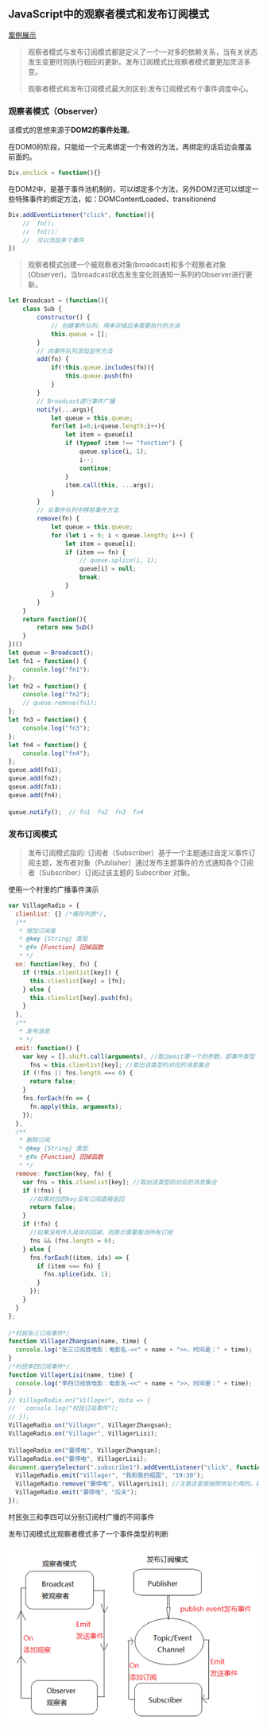 ## JavaScript中的观察者模式和发布订阅模式

[案例展示](https://codesandbox.io/s/javascriptguanchazhehefabudingyuemoshi-btk95?file=/index.html)

> 观察者模式与发布订阅模式都是定义了一个一对多的依赖关系，当有关状态发生变更时则执行相应的更新。发布订阅模式比观察者模式要更加灵活多变。
>
> 观察者模式和发布订阅模式最大的区别:发布订阅模式有个事件调度中心。

### 观察者模式（Observer）

该模式的思想来源于**DOM2的事件处理**。

在DOM0的阶段，只能给一个元素绑定一个有效的方法，再绑定的话后边会覆盖前面的。

```javascript
Div.onclick = function(){}
```

在DOM2中，是基于事件池机制的，可以绑定多个方法，另外DOM2还可以绑定一些特殊事件的绑定方法，如：DOMContentLoaded、transitionend

```javascript
Div.addEventListener("click", function(){
    //  fn();
    //  fn1();
    //	可以添加多个事件
})
```

> 观察者模式创建一个被观察者对象(broadcast)和多个观察者对象(Observer)，当broadcast状态发生变化则通知一系列的Observer进行更新。



```javascript
let Broadcast = (function(){
    class Sub {
        constructor() {
            // 创建事件队列，用来存储后来需要执行的方法
            this.queue = [];
        }
        // 向事件队列添加监听方法
        add(fn) {
            if(!this.queue.includes(fn)){
                this.queue.push(fn)
            }
        }
        // Broadcast进行事件广播
        notify(...args){
            let queue = this.queue;
            for(let i=0;i<queue.length;i++){
                let item = queue[i]
                if (typeof item !== "function") {
                    queue.splice(i, 1);
                    i--;
                    continue;
                }
                item.call(this, ...args);
            }
        }
        // 从事件队列中移除事件方法
        remove(fn) {
            let queue = this.queue;
            for (let i = 0; i < queue.length; i++) {
                let item = queue[i];
                if (item == fn) {
                    // queue.splice(i, 1);
                    queue[i] = null;
                    break;
                }
            }
        }
    }
    return function(){
        return new Sub()
    }
})()
let queue = Broadcast();
let fn1 = function() {
    console.log("fn1");
};
let fn2 = function() {
    console.log("fn2");
    // queue.remove(fn1);
};
let fn3 = function() {
    console.log("fn3");
};
let fn4 = function() {
    console.log("fn4");
};
queue.add(fn1);
queue.add(fn2);
queue.add(fn3);
queue.add(fn4);

queue.notify();  // fn1  fn2  fn3  fn4
```

### 发布订阅模式

> 发布订阅模式指的: 订阅者（Subscriber）基于一个主题通过自定义事件订阅主题，发布者对象（Publisher）通过发布主题事件的方式通知各个订阅者（Subscriber）订阅过该主题的 Subscriber 对象。

使用一个村里的广播事件演示

```javascript
var VillageRadio = {
  clienlist: {} /*缓存列表*/,
  /**
   * 增加订阅者
   * @key {String} 类型
   * @fn {Function} 回掉函数
   * */
  on: function(key, fn) {
    if (!this.clienlist[key]) {
      this.clienlist[key] = [fn];
    } else {
      this.clienlist[key].push(fn);
    }
  },
  /**
   * 发布消息
   * */
  emit: function() {
    var key = [].shift.call(arguments), //取出emit第一个的参数，即事件类型
      fns = this.clienlist[key]; //取出该类型的对应的消息集合
    if (!fns || fns.length === 0) {
      return false;
    }
    fns.forEach(fn => {
      fn.apply(this, arguments);
    });
  },
  /**
   * 删除订阅
   * @key {String} 类型
   * @fn {Function} 回掉函数
   * */
  remove: function(key, fn) {
    var fns = this.clienlist[key]; //取出该类型的对应的消息集合
    if (!fns) {
      //如果对应的key没有订阅直接返回
      return false;
    }
    if (!fn) {
      //如果没有传入具体的回掉，则表示需要取消所有订阅
      fns && (fns.length = 0);
    } else {
      fns.forEach((item, idx) => {
        if (item === fn) {
          fns.splice(idx, 1);
        }
      });
    }
  }
};

/*村民张三订阅事件*/
function VillagerZhangsan(name, time) {
  console.log("张三订阅放电影：电影名-<<" + name + ">>，时间是：" + time);
}
/*村民李四订阅事件*/
function VillagerLisi(name, time) {
  console.log("李四订阅放电影：电影名-<<" + name + ">>，时间是：" + time);
}
// VillageRadio.on("Villager", data => {
//   console.log("村民订阅事件");
// });
VillageRadio.on("Villager", VillagerZhangsan);
VillageRadio.on("Villager", VillagerLisi);

VillageRadio.on("要停电", VillagerZhangsan);
VillageRadio.on("要停电", VillagerLisi);
document.querySelector(".subscribe1").addEventListener("click", function() {
  VillageRadio.emit("Villager", "我和我的祖国", "19:30");
  VillageRadio.remove("要停电", VillagerLisi); //注意这里是按照地址引用的。如果传入匿名函数则删除不了
  VillageRadio.emit("要停电", "后天");
});
```

村民张三和李四可以分别订阅村广播的不同事件

发布订阅模式比观察者模式多了一个事件类型的判断

![image](https://github.com/shenshuai89/study-notes/blob/master/image/watchAndPublish.png)



